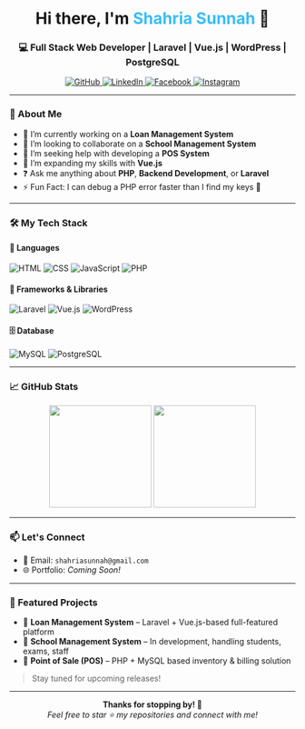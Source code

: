 <div align="center">
  <h1>Hi there, I'm <span style="color:#38bdf8;">Shahria Sunnah</span> 👋</h1>
  <h3>💻 Full Stack Web Developer | Laravel | Vue.js | WordPress | PostgreSQL</h3>
  
  <p>
    <a href="https://github.com/HelloSunnah" target="_blank">
        <img src="https://img.shields.io/badge/GitHub-%2324292e.svg?style=for-the-badge&logo=github&logoColor=white" alt="GitHub" />
    </a>
    <a href="https://linkedin.com/in/shahriasunnah" target="_blank">
        <img src="https://img.shields.io/badge/LinkedIn-%230077B5.svg?style=for-the-badge&logo=linkedin&logoColor=white" alt="LinkedIn" />
    </a>
    <a href="https://www.facebook.com/itssunnahhhhhhhhhhhhhhhhh" target="_blank">
        <img src="https://img.shields.io/badge/Facebook-%231877F2.svg?style=for-the-badge&logo=facebook&logoColor=white" alt="Facebook" />
    </a>
    <a href="https://www.instagram.com/shahria_sunnah/" target="_blank">
        <img src="https://img.shields.io/badge/Instagram-%23E4405F.svg?style=for-the-badge&logo=instagram&logoColor=white" alt="Instagram" />
    </a>
  </p>

</div>

---

### 🚀 About Me

- 🔭 I’m currently working on a **Loan Management System**
- 👯 I’m looking to collaborate on a **School Management System**
- 🤝 I’m seeking help with developing a **POS System**
- 🌱 I’m expanding my skills with **Vue.js**
- ❓ Ask me anything about **PHP**, **Backend Development**, or **Laravel**
- ⚡ Fun Fact: I can debug a PHP error faster than I find my keys 🔑

---

### 🛠️ My Tech Stack

#### 🧠 **Languages**
![HTML](https://img.shields.io/badge/html5-E34F26?style=for-the-badge&logo=html5&logoColor=white)
![CSS](https://img.shields.io/badge/css3-1572B6?style=for-the-badge&logo=css3&logoColor=white)
![JavaScript](https://img.shields.io/badge/javascript-F7DF1E?style=for-the-badge&logo=javascript&logoColor=black)
![PHP](https://img.shields.io/badge/php-777BB4?style=for-the-badge&logo=php&logoColor=white)

#### 🧰 **Frameworks & Libraries**
![Laravel](https://img.shields.io/badge/Laravel-F55247?style=for-the-badge&logo=laravel&logoColor=white)
![Vue.js](https://img.shields.io/badge/vuejs-42B883?style=for-the-badge&logo=vue.js&logoColor=white)
![WordPress](https://img.shields.io/badge/WordPress-21759B?style=for-the-badge&logo=wordpress&logoColor=white)

#### 🗄️ **Database**
![MySQL](https://img.shields.io/badge/mysql-4479A1?style=for-the-badge&logo=mysql&logoColor=white)
![PostgreSQL](https://img.shields.io/badge/postgresql-336791?style=for-the-badge&logo=postgresql&logoColor=white)

---

### 📈 GitHub Stats

<p align="center">
  <img src="https://github-readme-stats.vercel.app/api?username=HelloSunnah&show_icons=true&theme=tokyonight" height="180" />
  <img src="https://github-readme-stats.vercel.app/api/top-langs/?username=HelloSunnah&layout=compact&theme=tokyonight" height="180" />
</p>

---

### 📫 Let's Connect

- 📧 Email: `shahriasunnah@gmail.com`
- 🌐 Portfolio: *Coming Soon!*

---

### 🧩 Featured Projects

- 💼 **Loan Management System** – Laravel + Vue.js-based full-featured platform  
- 🏫 **School Management System** – In development, handling students, exams, staff  
- 🛒 **Point of Sale (POS)** – PHP + MySQL based inventory & billing solution  

> Stay tuned for upcoming releases!

---

<div align="center">
  <strong>Thanks for stopping by! 🙌</strong><br>
  <em>Feel free to star ⭐ my repositories and connect with me!</em>
</div>
